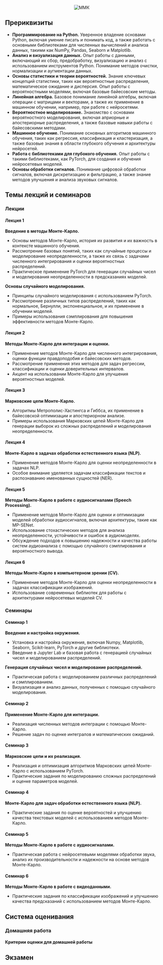 <p align="center">
  <img src="https://capsule-render.vercel.app/api?type=waving&height=170&color=gradient&text=Методы%20Монте-Карло%20и%20машинное%20обучение-nl-(магистратура)&section=header&reversal=false&textBg=false&fontAlign=50&fontSize=36&fontColor=FFFFFF&animation=scaleIn&fontAlignY=18" alt="ММК">
</p>

## Прериквизиты

- **Программирование на Python.** Уверенное владение основами Python, включая умение писать и понимать код, а также работать с основными библиотеками для численных вычислений и анализа данных, такими как NumPy, Pandas, Seaborn и Matplotlib.
- **Анализ и визуализация данных.** Опыт работы с данными, включающий их сбор, предобработку, визуализацию и анализ с использованием инструментов Python. Понимание методов очистки, нормализации и аугментации данных.
- **Основы статистики и теории вероятностей.** Знание ключевых концепций статистики, таких как вероятностные распределения, математическое ожидание и дисперсия. Опыт работы с вероятностными моделями, включая базовые байесовские методы.
- **Линейная алгебра.** Базовое понимание линейной алгебры, включая операции с матрицами и векторами, а также их применение в машинном обучении, например, при работе с нейросетями.
- **Вероятностное моделирование.** Знакомство с основами вероятностного моделирования, включая априорные и апостериорные распределения, а также базовые навыки работы с байесовскими методами.
- **Машинное обучение.** Понимание основных алгоритмов машинного обучения, таких как регрессия, классификация и кластеризация, а также базовые знания в области глубокого обучения и архитектуры нейросетей.
- **Работа с библиотеками для глубокого обучения.** Опыт работы с такими библиотеками, как PyTorch, для создания и обучения нейросетевых моделей.
- **Основы обработки сигналов.** Понимание цифровой обработки сигналов, включая дискретизацию и фильтрацию, а также знание методов улучшения и анализа звуковых сигналов.

## Темы лекций и семинаров

### Лекции

#### Лекция 1

**Введение в методы Монте-Карло.**
   - Основы методов Монте-Карло, история их развития и их важность в контексте машинного обучения.
   - Рассмотрение базовых понятий, таких как случайные процессы и моделирование неопределенности, а также их связь с задачами численного интегрирования и оценки вероятностных распределений.
   - Практическое применение PyTorch для генерации случайных чисел и моделирования неопределенности в предсказаниях моделей.

**Основы случайного моделирования.**
   - Принципы случайного моделирования с использованием PyTorch.
   - Рассмотрение различных типов распределений, таких как нормальное, Бернулли, экспоненциальное, и их применение в обучении моделей.
   - Примеры использования сэмплирования для повышения эффективности методов Монте-Карло.

#### Лекция 2

**Методы Монте-Карло для интеграции и оценки.**
   - Применение методов Монте-Карло для численного интегрирования, оценки функции правдоподобия и байесовских методов.
   - Рассмотрение применения этих методов для задач регрессии, классификации и оценки доверительных интервалов.
   - Акцент на использовании Монте-Карло для улучшения вероятностных моделей.

#### Лекция 3

**Марковские цепи Монте-Карло.**
   - Алгоритмы Метрополис-Хастингса и Гиббса, их применение в байесовской оптимизации и апостериорном анализе.
   - Примеры использования Марковских цепей Монте-Карло для генерации выборок из сложных распределений и моделирования неопределенности.

#### Лекция 4

**Монте-Карло в задачах обработки естественного языка (NLP).**
   - Применение методов Монте-Карло для оценки неопределенности в задачах NLP.
   - Особое внимание уделяется задачам классификации текстов и распознаванию именованных сущностей (NER).

#### Лекция 5

**Методы Монте-Карло в работе с аудиосигналами (Speech Processing).**
   - Применение методов Монте-Карло для оценки и оптимизации моделей обработки аудиосигналов, включая архитектуры, такие как MP-SENet.
   - Использование стохастических методов для анализа неопределенности, устойчивости и ошибок в аудиомоделях.
   - Обсуждение подходов к повышению надежности и качества работы систем аудиоанализа с помощью случайного сэмплирования и вероятностного вывода.

#### Лекция 6

**Методы Монте-Карло в компьютерном зрении (CV).**
   - Применение методов Монте-Карло для оценки неопределенности в задачах классификации изображений.
   - Использование современных библиотек для работы с архитектурами нейросетевых моделей CV.

### Семинары

#### Семинар 1

**Введение и настройка окружения.**
   - Установка и настройка окружения, включая Numpy, Matplotlib, Seaborn, Scikit-learn, PyTorch и другие библиотеки.
   - Введение в Jupyter Lab и базовая работа с генерацией случайных чисел и моделированием распределений.

**Генерация случайных чисел и моделирование распределений.**
   - Практическая работа с моделированием различных распределений и сэмплированием.
   - Визуализация и анализ данных, полученных с помощью случайного моделирования.

#### Семинар 2

**Применение Монте-Карло для интеграции.**
   - Реализация численных методов интеграции с помощью Монте-Карло.
   - Решение задач по оценке интегралов и математических ожиданий.

#### Семинар 3

**Марковские цепи и их реализация.**
   - Реализация и оптимизация алгоритмов Марковских цепей Монте-Карло с использованием PyTorch.
   - Практические задания по моделированию сложных распределений и оценке параметров моделей.

#### Семинар 4

**Монте-Карло для задач обработки естественного языка (NLP).**
   - Практические задания по оценке вероятностей и улучшению качества текстовых моделей с использованием методов Монте-Карло.

#### Семинар 5

**Методы Монте-Карло в работе с аудиосигналами.**
   - Практическая работа с нейросетевыми моделями обработки звука, анализ их производительности и надежности на основе методов Монте-Карло.

#### Семинар 6

**Методы Монте-Карло в работе с видеоданными.**
   - Практические задания по классификации изображений и улучшению качества предсказаний с использованием методов Монте-Карло.


## Система оценивания


### Домашняя работа



#### Критерии оценки для домашней работы


## Экзамен

